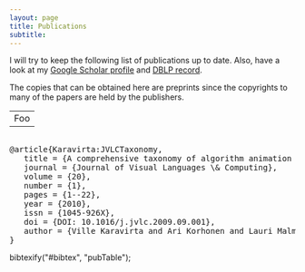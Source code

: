 ```yaml
---
layout: page
title: Publications
subtitle: 
---
```

<script src="jquery.min.js"></script>
<script src="bib-list-min.js"></script>
<link rel="stylesheet" href="http://fabiomercorio.github.io/css/bib-publication-list.css" type="text/css" />

I will try to keep the following list of publications up to date. Also, have a look at my [Google Scholar profile](https://scholar.google.com/citations?user=RnfTeq8AAAAJ) and [DBLP record](http://dblp.uni-trier.de/pers/hd/l/Luckow:Kasper_S=oslash=e).

The copies that can be obtained here are preprints since the copyrights to many of the papers are held by the publishers.
<table>
    <tr>
        <td>Foo</td>
    </tr>
</table>

<table id="pubTable" class="display"></table>
<pre id="bibtex">@article{Karavirta:JVLCTaxonomy,
   title = {A comprehensive taxonomy of algorithm animation languages},
   journal = {Journal of Visual Languages \& Computing},
   volume = {20},
   number = {1},
   pages = {1--22},
   year = {2010},
   issn = {1045-926X},
   doi = {DOI: 10.1016/j.jvlc.2009.09.001},
   author = {Ville Karavirta and Ari Korhonen and Lauri Malmi and Thomas Naps}
}
</pre>

bibtexify("#bibtex", "pubTable");
